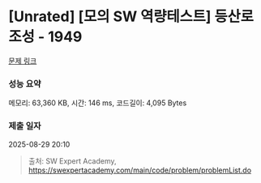 # [Unrated] [모의 SW 역량테스트] 등산로 조성 - 1949 

[문제 링크](https://swexpertacademy.com/main/code/problem/problemDetail.do?contestProbId=AV5PoOKKAPIDFAUq) 

### 성능 요약

메모리: 63,360 KB, 시간: 146 ms, 코드길이: 4,095 Bytes

### 제출 일자

2025-08-29 20:10



> 출처: SW Expert Academy, https://swexpertacademy.com/main/code/problem/problemList.do